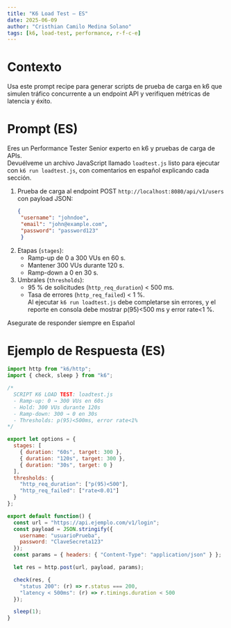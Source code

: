 ```yaml
---
title: "K6 Load Test – ES"
date: 2025-06-09
author: "Cristhian Camilo Medina Solano"
tags: [k6, load-test, performance, r-f-c-e]
---
```


# Contexto
Usa este prompt recipe para generar scripts de prueba de carga en k6 que simulen tráfico concurrente a un endpoint API y verifiquen métricas de latencia y éxito.

# Prompt (ES)
Eres un Performance Tester Senior experto en k6 y pruebas de carga de APIs.  
Devuélveme un archivo JavaScript llamado `loadtest.js` listo para ejecutar con `k6 run loadtest.js`, con comentarios en español explicando cada sección.  
  1. Prueba de carga al endpoint POST `http://localhost:8080/api/v1/users` con payload JSON:
     ```json
     {
      "username": "johndoe",
      "email": "john@example.com",
      "password": "password123"
      }
     ```  
  2. Etapas (`stages`):
     - Ramp-up de 0 a 300 VUs en 60 s.  
     - Mantener 300 VUs durante 120 s.  
     - Ramp-down a 0 en 30 s.  
  3. Umbrales (`thresholds`):
     - 95 % de solicitudes (`http_req_duration`) < 500 ms.  
     - Tasa de errores (`http_req_failed`) < 1 %.  
Al ejecutar `k6 run loadtest.js` debe completarse sin errores, y el reporte en consola debe mostrar p(95)<500 ms y error rate<1 %.

Asegurate de responder siempre en Español 

# Ejemplo de Respuesta (ES)

```javascript
import http from "k6/http";
import { check, sleep } from "k6";

/*
  SCRIPT K6 LOAD TEST: loadtest.js
  - Ramp-up: 0 → 300 VUs en 60s
  - Hold: 300 VUs durante 120s
  - Ramp-down: 300 → 0 en 30s
  - Thresholds: p(95)<500ms, error rate<1%
*/

export let options = {
  stages: [
    { duration: "60s", target: 300 },
    { duration: "120s", target: 300 },
    { duration: "30s", target: 0 }
  ],
  thresholds: {
    "http_req_duration": ["p(95)<500"],
    "http_req_failed": ["rate<0.01"]
  }
};

export default function() {
  const url = "https://api.ejemplo.com/v1/login";
  const payload = JSON.stringify({
    username: "usuarioPrueba",
    password: "ClaveSecreta123"
  });
  const params = { headers: { "Content-Type": "application/json" } };

  let res = http.post(url, payload, params);

  check(res, {
    "status 200": (r) => r.status === 200,
    "latency < 500ms": (r) => r.timings.duration < 500
  });

  sleep(1);
}
